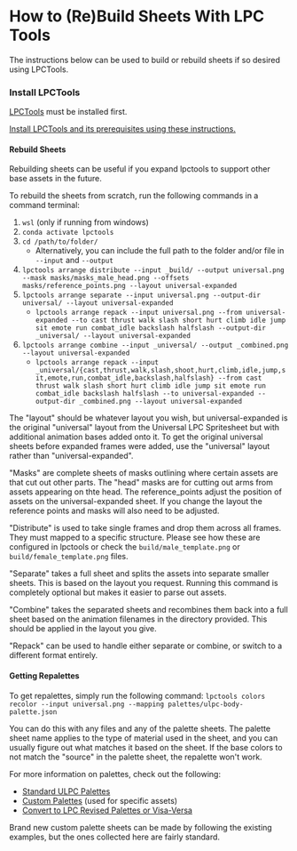 How to (Re)Build Sheets With LPC Tools
=============================================

The instructions below can be used to build or rebuild sheets if so desired using LPCTools.


### Install LPCTools
[LPCTools](https://github.com/bluecarrot16/lpctools) must be installed first.

[Install LPCTools and its prerequisites using these instructions.](LPCTOOLS.md)


#### Rebuild Sheets

Rebuilding sheets can be useful if you expand lpctools to support other base assets in the future.

To rebuild the sheets from scratch, run the following commands in a command terminal:
1. `wsl` (only if running from windows)
2. `conda activate lpctools`
3. `cd /path/to/folder/`
    - Alternatively, you can include the full path to the folder and/or file in `--input` and `--output`
4. `lpctools arrange distribute --input _build/ --output universal.png --mask masks/masks_male_head.png --offsets masks/reference_points.png --layout universal-expanded`
5. `lpctools arrange separate --input universal.png --output-dir universal/ --layout universal-expanded`
    - `lpctools arrange repack --input universal.png --from universal-expanded --to cast thrust walk slash short hurt climb idle jump sit emote run combat_idle backslash halfslash --output-dir _universal/ --layout universal-expanded`
6. `lpctools arrange combine --input _universal/ --output _combined.png --layout universal-expanded`
    - `lpctools arrange repack --input _universal/{cast,thrust,walk,slash,shoot,hurt,climb,idle,jump,sit,emote,run,combat_idle,backslash,halfslash} --from cast thrust walk slash short hurt climb idle jump sit emote run combat_idle backslash halfslash --to universal-expanded --output-dir _combined.png --layout universal-expanded`

The "layout" should be whatever layout you wish, but universal-expanded is the original "universal" layout from the Universal LPC Spritesheet but with additional animation bases added onto it. To get the original universal sheets before expanded frames were added, use the "universal" layout rather than "universal-expanded".

"Masks" are complete sheets of masks outlining where certain assets are that cut out other parts. The "head" masks are for cutting out arms from assets appearing on thte head. The reference_points adjust the position of assets on the universal-expanded sheet. If you change the layout the reference points and masks will also need to be adjusted.

"Distribute" is used to take single frames and drop them across all frames. They must mapped to a specific structure. Please see how these are configured in lpctools or check the `build/male_template.png` or `build/female_template.png` files.

"Separate" takes a full sheet and splits the assets into separate smaller sheets. This is based on the layout you request. Running this command is completely optional but makes it easier to parse out assets.

"Combine" takes the separated sheets and recombines them back into a full sheet based on the animation filenames in the directory provided. This should be applied in the layout you give.

"Repack" can be used to handle either separate or combine, or switch to a different format entirely.


#### Getting Repalettes

To get repalettes, simply run the following command:
`lpctools colors recolor --input universal.png --mapping palettes/ulpc-body-palette.json`

You can do this with any files and any of the palette sheets. The palette sheet name applies to the type of material used in the sheet, and you can usually figure out what matches it based on the sheet. If the base colors to not match the "source" in the palette sheet, the repalette won't work.

For more information on palettes, check out the following:
- [Standard ULPC Palettes](palettes/README.md)
- [Custom Palettes](palettes/custom/README.md) (used for specific assets)
- [Convert to LPC Revised Palettes or Visa-Versa](palettes/conversions/README.md)

Brand new custom palette sheets can be made by following the existing examples, but the ones collected here are fairly standard.